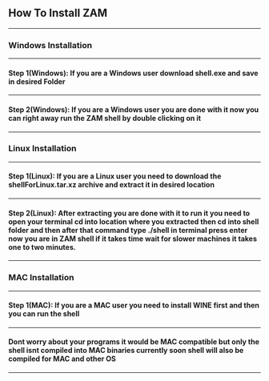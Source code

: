 ## How To Install ZAM
---
### Windows Installation
---
#### Step 1(Windows): If you are a Windows user download shell.exe and save in desired Folder
---
#### Step 2(Windows): If you are a Windows user you are done with it now you can right away run the ZAM shell by double clicking on it
---
### Linux Installation
---
#### Step 1(Linux): If you are a Linux user you need to download the shellForLinux.tar.xz archive and extract it in desired location
---
#### Step 2(Linux): After extracting you are done with it to run it you need to open your terminal cd into location where you extracted then cd into shell folder and then after that command type ./shell in terminal press enter now you are in ZAM shell if it takes time wait for slower machines it takes one to two minutes.
---
### MAC Installation
---
#### Step 1(MAC): If you are a MAC user you need to install WINE first and then you can run the shell
---
#### Dont worry about your programs it would be MAC compatible but only the shell isnt compiled into MAC binaries currently soon shell will also be compiled for MAC and other OS
---
